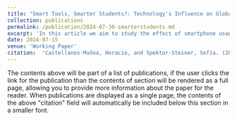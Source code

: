 ```yaml
---
title: "Smart Tools, Smarter Students?: Technology's Influence on Global Education Metrics. The case of Uruguay"
collection: publications
permalink: /publication/2024-07-30-smarterstudents.md
excerpt: 'In this article we aim to study the effect of smartphone usage on academic performance. In particular in teenagers from Uruguay. Joint work with Sofía Spektor-Steiner'
date: 2024-07-15
venue: 'Working Paper'
citation:  'Castellanos-Muñoa, Horacio, and Spektor-Steiner, Sofía. (2024). &quot;Smart Tools, Smarter Students?: Technology&#39;s Influence on Global Education Metrics. The case of Uruguay.&quot; <i>Working Paper</i>.'
---
```


The contents above will be part of a list of publications, if the user clicks the link for the publication than the contents of section will be rendered as a full page, allowing you to provide more information about the paper for the reader. When publications are displayed as a single page, the contents of the above "citation" field will automatically be included below this section in a smaller font.
